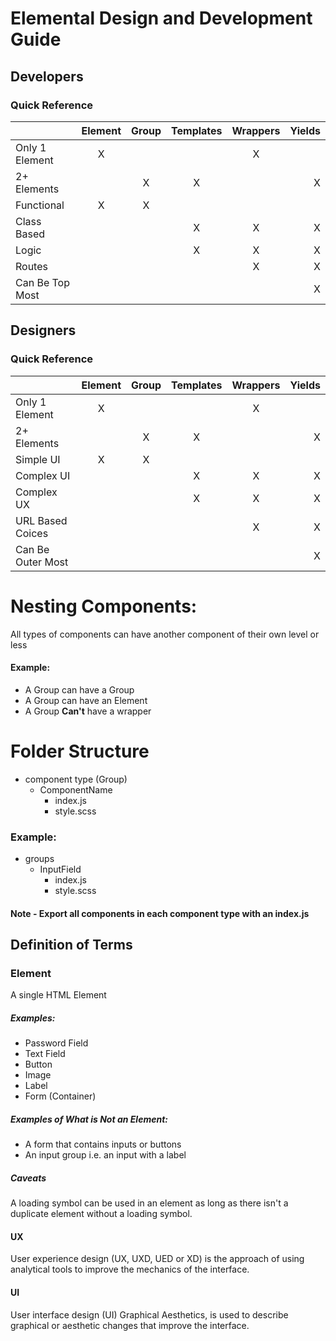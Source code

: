 # Elemental Design and Development Guide

## Developers
### Quick Reference

|                 | Element   | Group | Templates  | Wrappers| Yields |
| :-------------  |:---------:| :---: | :---------:| :-----: | -----: |
| Only 1 Element  |     X     |       |            |    X    |        | 
| 2+  Elements    |           |   X   |      X     |         |    X   |
| Functional      |     X     |   X   |            |         |        |
| Class Based     |           |       |      X     |    X    |    X   |
| Logic           |           |       |      X     |    X    |    X   | 
| Routes          |           |       |            |    X    |    X   |
| Can Be Top Most |           |       |            |         |    X   |




## Designers
### Quick Reference

|                   | Element   | Group | Templates  | Wrappers| Yields |
| :---------------  |:---------:| :---: | :---------:| :-----: | -----: |
| Only 1 Element    |     X     |       |            |    X    |        | 
| 2+  Elements      |           |   X   |      X     |         |    X   |
| Simple UI         |     X     |   X   |            |         |        |
| Complex UI        |           |       |      X     |    X    |    X   |
| Complex UX        |           |       |      X     |    X    |    X   | 
| URL Based Coices  |           |       |            |    X    |    X   |
| Can Be Outer Most |           |       |            |         |    X   |


# Nesting Components:
All types of components can have another component of their own level or less

#### Example:
* A Group can have a Group
* A Group can have an Element
* A Group **Can't** have a wrapper

# Folder Structure
* component type (Group)
  * ComponentName
    * index.js
    * style.scss
### Example:
* groups
  * InputField
    * index.js
    * style.scss
#### Note - Export all components in each component type with an index.js
## Definition of Terms

### Element
A single HTML Element
##### Examples: 
* Password Field
* Text Field
* Button
* Image
* Label
* Form (Container)

##### Examples of What is Not an Element:
* A form that contains inputs or buttons
* An input group i.e. an input with a label

##### Caveats
A loading symbol can be used in an element as long as there isn't
a duplicate element without a loading symbol.

#### UX
User experience design (UX, UXD, UED or XD) is the approach of using analytical tools to improve the mechanics of the interface.

#### UI
User interface design (UI) Graphical Aesthetics, is used to describe graphical or aesthetic changes that improve the interface.  

